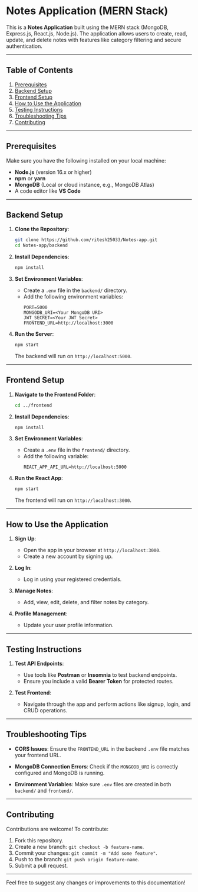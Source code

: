 # Notes Application (MERN Stack)

This is a **Notes Application** built using the MERN stack (MongoDB, Express.js, React.js, Node.js). The application allows users to create, read, update, and delete notes with features like category filtering and secure authentication.

---

## Table of Contents

1. [Prerequisites](#prerequisites)
2. [Backend Setup](#backend-setup)
3. [Frontend Setup](#frontend-setup)
4. [How to Use the Application](#how-to-use-the-application)
5. [Testing Instructions](#testing-instructions)
6. [Troubleshooting Tips](#troubleshooting-tips)
7. [Contributing](#contributing)


---

## Prerequisites

Make sure you have the following installed on your local machine:

- **Node.js** (version 16.x or higher)
- **npm** or **yarn**
- **MongoDB** (Local or cloud instance, e.g., MongoDB Atlas)
- A code editor like **VS Code**

---

## Backend Setup

1. **Clone the Repository**:
   ```bash
   git clone https://github.com/ritesh25033/Notes-app.git
   cd Notes-app/backend
   ```

2. **Install Dependencies**:
   ```bash
   npm install
   ```

3. **Set Environment Variables**:
   - Create a `.env` file in the `backend/` directory.
   - Add the following environment variables:
     ```env
     PORT=5000
     MONGODB_URI=<Your MongoDB URI>
     JWT_SECRET=<Your JWT Secret>
     FRONTEND_URL=http://localhost:3000
     ```

4. **Run the Server**:
   ```bash
   npm start
   ```
   The backend will run on `http://localhost:5000`.

---

## Frontend Setup

1. **Navigate to the Frontend Folder**:
   ```bash
   cd ../frontend
   ```

2. **Install Dependencies**:
   ```bash
   npm install
   ```

3. **Set Environment Variables**:
   - Create a `.env` file in the `frontend/` directory.
   - Add the following variable:
     ```env
     REACT_APP_API_URL=http://localhost:5000
     ```

4. **Run the React App**:
   ```bash
   npm start
   ```
   The frontend will run on `http://localhost:3000`.

---

## How to Use the Application

1. **Sign Up**:
   - Open the app in your browser at `http://localhost:3000`.
   - Create a new account by signing up.

2. **Log In**:
   - Log in using your registered credentials.

3. **Manage Notes**:
   - Add, view, edit, delete, and filter notes by category.

4. **Profile Management**:
   - Update your user profile information.

---

## Testing Instructions

1. **Test API Endpoints**:
   - Use tools like **Postman** or **Insomnia** to test backend endpoints.
   - Ensure you include a valid **Bearer Token** for protected routes.

2. **Test Frontend**:
   - Navigate through the app and perform actions like signup, login, and CRUD operations.

---

## Troubleshooting Tips

- **CORS Issues**:
  Ensure the `FRONTEND_URL` in the backend `.env` file matches your frontend URL.

- **MongoDB Connection Errors**:
  Check if the `MONGODB_URI` is correctly configured and MongoDB is running.

- **Environment Variables**:
  Make sure `.env` files are created in both `backend/` and `frontend/`.

---

## Contributing

Contributions are welcome! To contribute:

1. Fork this repository.
2. Create a new branch: `git checkout -b feature-name`.
3. Commit your changes: `git commit -m "Add some feature"`.
4. Push to the branch: `git push origin feature-name`.
5. Submit a pull request.


---

Feel free to suggest any changes or improvements to this documentation!

